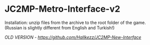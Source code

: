 # JC2MP-Metro-Interface-v2
Installation: unzip files from the archive to the root folder of the game. (Russian is slightly different from English and Turkish!)

*OLD VERSION - https://github.com/Hallkezz/JC2MP-New-Interface*
